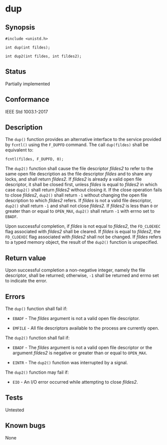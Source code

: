 # dup

## Synopsis

`#include <unistd.h>`

`int dup(int fildes);`

`int dup2(int fildes, int fildes2);`

## Status

Partially implemented

## Conformance

IEEE Std 1003.1-2017

## Description

The `dup()` function provides an alternative interface to the service provided by `fcntl()` using the `F_DUPFD` command.
The call `dup(fildes)` shall be equivalent
to:

`fcntl(fildes, F_DUPFD, 0);`

The `dup2()` function shall cause the file descriptor _fildes2_ to refer to the same open file description as the file
descriptor _fildes_ and to share any locks, and shall return _fildes2_. If _fildes2_ is already a valid open file
descriptor, it shall be closed first, unless _fildes_ is equal to _fildes2_ in which case `dup2()` shall return
_fildes2_ without closing it. If the close operation fails to close _fildes2_, `dup2()` shall return ``-1`` without
changing the open file description to which _fildes2_ refers. If _fildes_ is not a valid file descriptor, `dup2()`
shall return `-1` and shall not close _fildes2_. If _fildes2_ is less than `0` or greater than or equal to `OPEN_MAX`,
`dup2()` shall return `-1` with errno set to `EBADF`.

Upon successful completion, if _fildes_ is not equal to _fildes2_, the `FD_CLOEXEC` flag associated with _fildes2_
shall be cleared. If _fildes_ is equal to _fildes2_, the `FD_CLOEXEC` flag associated with _fildes2_ shall not be
changed.
If _fildes_ refers to a typed memory object, the result of the `dup2()` function is unspecified.

## Return value

Upon successful completion a non-negative integer, namely the file descriptor, shall be returned; otherwise, `-1` shall
be returned and errno set to indicate the error.

## Errors

The `dup()` function shall fail if:

* `EBADF` - The _fildes_ argument is not a valid open file descriptor.

* `EMFILE` - All file descriptors available to the process are currently open.

The `dup2()` function shall fail if:

* `EBADF` - The _fildes_ argument is not a valid open file descriptor or the argument _fildes2_ is negative or greater
 than or equal to `OPEN_MAX`.

* `EINTR` - The `dup2()` function was interrupted by a signal.

The `dup2()` function may fail if:

* `EIO` - An I/O error occurred while attempting to close _fildes2_.

## Tests

Untested

## Known bugs

None
